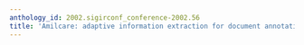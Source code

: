```yaml
---
anthology_id: 2002.sigirconf_conference-2002.56
title: 'Amilcare: adaptive information extraction for document annotation'
---
```

